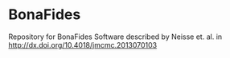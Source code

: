 BonaFides
=========

Repository for BonaFides Software described by Neisse et. al. in http://dx.doi.org/10.4018/jmcmc.2013070103
